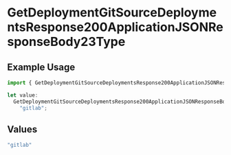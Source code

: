 # GetDeploymentGitSourceDeploymentsResponse200ApplicationJSONResponseBody23Type

## Example Usage

```typescript
import { GetDeploymentGitSourceDeploymentsResponse200ApplicationJSONResponseBody23Type } from "@vercel/sdk/models/getdeploymentop.js";

let value:
  GetDeploymentGitSourceDeploymentsResponse200ApplicationJSONResponseBody23Type =
    "gitlab";
```

## Values

```typescript
"gitlab"
```